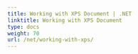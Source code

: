 ```yaml
---
title: Working with XPS Document | .NET
linktitle: Working with XPS Document
type: docs
weight: 70
url: /net/working-with-xps/
---
```


